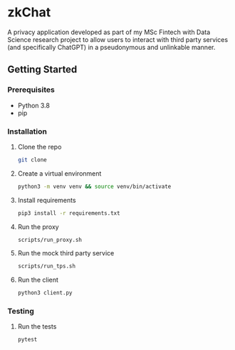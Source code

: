 # zkChat

A privacy application developed as part of my MSc Fintech with Data Science research project to allow users to interact with third party services (and specifically ChatGPT) in a pseudonymous and unlinkable manner.

## Getting Started

### Prerequisites

- Python 3.8
- pip

### Installation

1. Clone the repo
   ```sh
   git clone
    ```
3. Create a virtual environment
    ```sh
    python3 -m venv venv && source venv/bin/activate
    ```
2. Install requirements
    ```sh
    pip3 install -r requirements.txt
    ```
3. Run the proxy
    ```sh
    scripts/run_proxy.sh
    ```

4. Run the mock third party service
    ```sh
    scripts/run_tps.sh
    ```

5. Run the client
    ```sh
    python3 client.py
    ```

### Testing

1. Run the tests
    ```sh
    pytest
    ```